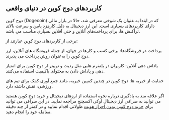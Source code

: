 

## کاربردهای دوج کوین در دنیای واقعی

دوج کوین (Dogecoin) که در ابتدا به‌ عنوان یک شوخی معرفی شد، حالا در بازار مالی دارای کاربردهای بسیاری است. این ارز دیجیتال به دلیل کارمزد پایین و سرعت بالای تراکنش‌ ها، برای پرداخت‌های آنلاین و حتی آفلاین بسیاری مناسب می باشد.

برخی از کاربردهای دوج کوین عبارتند از:

پرداخت در فروشگاه‌ها: برخی کسب‌ و کارها در جهان، از جمله فروشگاه‌ های آنلاین، ارز دوج کوین را به‌عنوان روش پرداخت می‌ پذیرند.

پاداش دهی آنلاین: کاربران در پلتفرم‌ هایی مثل ردیت و توییتر از دوج کوین برای امتیاز دهی و پاداش دادن به محتوای باکیفیت استفاده می‌کنند.

حمایت از خیریه‌ ها: دوج کوین در چندین کمپین خیریه، مانند جمع‌ آوری کمک برای تیم‌ های ورزشی، نقش داشته دارد.

اگر علاقه‌ مند به یادگیری درباره نحوه استفاده از ارزهای دیجیتال و خرید دوج کوین هستید می توانید به صرافی ارز دیجیتال اوکی اکسچنج مراجعه نمایید. در این صرافی می توانید برای [خرید دوج کوین بدون احراز هویت](https://ok-ex.io/buy-and-sell/DOGE/) طولانی اقدام نمایید و در کمتر از چند دقیقه معامله خود را انجام دهید.
